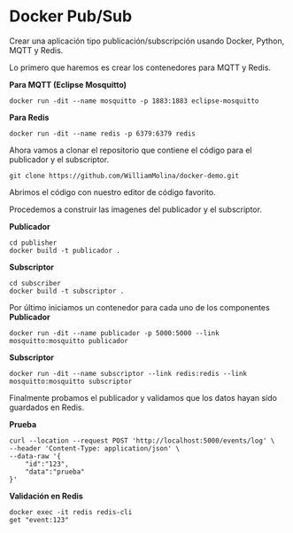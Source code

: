 # Docker Pub/Sub 

Crear una aplicación tipo publicación/subscripción usando Docker, Python, MQTT y Redis.

Lo primero que haremos es crear los contenedores para MQTT y Redis.

  **Para MQTT (Eclipse Mosquitto)**

    docker run -dit --name mosquitto -p 1883:1883 eclipse-mosquitto
  
  **Para Redis**

    docker run -dit --name redis -p 6379:6379 redis

Ahora vamos a clonar el repositorio que contiene el código para el publicador y el subscriptor.

    git clone https://github.com/WilliamMolina/docker-demo.git

Abrimos el código con nuestro editor de código favorito.

Procedemos a construir las imagenes del publicador y el subscriptor.

**Publicador**

    cd publisher
    docker build -t publicador .
 **Subscriptor**
 

    cd subscriber
    docker build -t subscriptor .
Por último iniciamos un contenedor para cada uno de los componentes
**Publicador**

    docker run -dit --name publicador -p 5000:5000 --link mosquitto:mosquitto publicador
  **Subscriptor**
  

    docker run -dit --name subscriptor --link redis:redis --link mosquitto:mosquitto subscriptor

Finalmente probamos el publicador y validamos que los datos hayan sido guardados en Redis.

**Prueba**

    curl --location --request POST 'http://localhost:5000/events/log' \
    --header 'Content-Type: application/json' \
    --data-raw '{
        "id":"123",
        "data":"prueba"
    }'

**Validación en Redis**

    docker exec -it redis redis-cli
    get "event:123"
